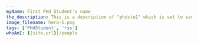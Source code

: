 ```yaml
---
myName: First PHd Student's name
the_description: This is a description of "phdstu1" which is set to some generic name in the meantime
image_filename: hero-1.png
tags: ['PHdStudent', 'rss']
whoAmI: {{site.url}}/people
---
```

